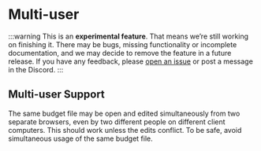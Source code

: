 # Multi-user

:::warning
This is an **experimental feature**. That means we’re still working on finishing it. There may be bugs, missing functionality or incomplete documentation, and we may decide to remove the feature in a future release. If you have any feedback, please [open an issue](https://github.com/actualbudget/actual/issues) or post a message in the Discord.
:::

## Multi-user Support

The same budget file may be open and edited simultaneously from two separate browsers, even by two different people on different client computers. This should work unless the edits conflict. To be safe, avoid simultaneous usage of the same budget file.
